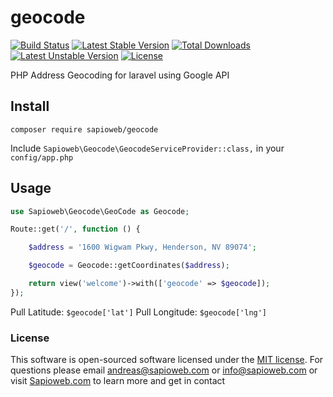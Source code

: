 # geocode

[![Build Status](https://travis-ci.org/SapioBeasley/geocode.svg)](https://travis-ci.org/SapioBeasley/geocode)
[![Latest Stable Version](https://poser.pugx.org/sapioweb/geocode/v/stable)](https://packagist.org/packages/sapioweb/geocode)
[![Total Downloads](https://poser.pugx.org/sapioweb/geocode/downloads)](https://packagist.org/packages/sapioweb/geocode)
[![Latest Unstable Version](https://poser.pugx.org/sapioweb/geocode/v/unstable)](https://packagist.org/packages/sapioweb/geocode)
[![License](https://poser.pugx.org/sapioweb/geocode/license)](https://packagist.org/packages/sapioweb/geocode)

PHP Address Geocoding for laravel using Google API

## Install

`composer require sapioweb/geocode`

Include `Sapioweb\Geocode\GeocodeServiceProvider::class,` in your `config/app.php`

## Usage

```php
use Sapioweb\Geocode\GeoCode as Geocode;

Route::get('/', function () {

	$address = '1600 Wigwam Pkwy, Henderson, NV 89074';

	$geocode = Geocode::getCoordinates($address);

	return view('welcome')->with(['geocode' => $geocode]);
});
```

Pull Latitude: `$geocode['lat']`
Pull Longitude: `$geocode['lng']`

### License

This software is open-sourced software licensed under the [MIT license](http://opensource.org/licenses/MIT). For questions please email andreas@sapioweb.com or info@sapioweb.com or visit [Sapioweb.com](https://sapioweb.com/) to learn more and get in contact
